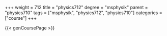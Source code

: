 +++
weight = 712
title = "physics712"
degree = "msphysik"
parent = "physics710"
tags = ["msphysik", "physics712", "physics710"]
categories = ["course"]
+++

{{< genCoursePage >}}
